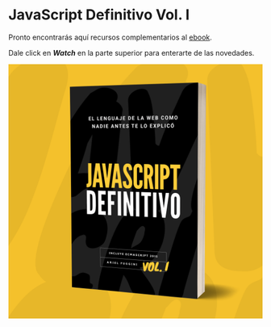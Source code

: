# JavaScript Definitivo Vol. I

Pronto encontrarás aquí recursos complementarios al [ebook](https://arielfuggini.com/javascript-definitivo-vol1/).

Dale click en ***Watch*** en la parte superior para enterarte de las novedades.

![](cover.png)
